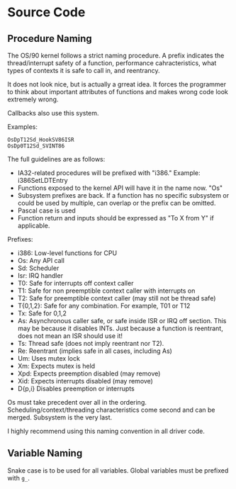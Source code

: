 # Source Code

## Procedure Naming

The OS/90 kernel follows a strict naming procedure. A prefix indicates the thread/interrupt safety of a function, performance cahracteristics, what types of contexts it is safe to call in, and reentrancy.

It does not look nice, but is actually a grreat idea. It forces the programmer to think about important attributes of functions and makes wrong code look extremely wrong.

Callbacks also use this system.

Examples:
```
OsDpT12Sd_HookSV86ISR
OsDp0T12Sd_SVINT86
```

The full guidelines are as follows:
* IA32-related procedures will be prefixed with "i386." Example: i386SetLDTEntry
* Functions exposed to the kernel API will have it in the name now. "Os"
* Subsystem prefixes are back. If a function has no specific subsystem or could be used by multiple, can overlap or the prefix can be omitted.
* Pascal case is used
* Function return and inputs should be expressed as "To X from Y" if applicable.

Prefixes:
- i386: Low-level functions for CPU
- Os: Any API call
- Sd: Scheduler
- Isr: IRQ handler
- T0: Safe for interrupts off context caller
- T1: Safe for non preemptible context caller with interrupts on
- T2: Safe for preemptible context caller (may still not be thread safe)
- T{0,1,2}: Safe for any combination. For example, T01 or T12
- Tx: Safe for 0,1,2
- As: Asynchronous caller safe, or safe inside ISR or IRQ off section. This may be because it disables INTs. Just because a function is reentrant, does not mean an ISR should use it!
- Ts: Thread safe (does not imply reentrant nor T2).
- Re: Reentrant (implies safe in all cases, including As)
- Um: Uses mutex lock
- Xm: Expects mutex is held
- Xpd: Expects preemption disabled (may remove)
- Xid: Expects interrupts disabled (may remove)
- D{p,i} Disables preemption or interrupts

Os must take precedent over all in the ordering. Scheduling/context/threading characteristics come second and can be merged. Subsystem is the very last.

I highly recommend using this naming convention in all driver code.

## Variable Naming

Snake case is to be used for all variables. Global variables must be prefixed with `g_`.

